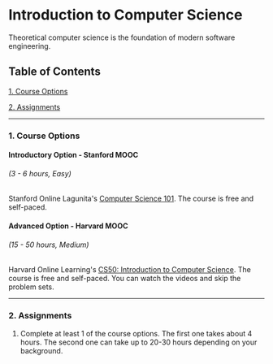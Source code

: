 # Introduction to Computer Science

Theoretical computer science is the foundation of modern software engineering.

## Table of Contents
[1. Course Options](#section-a)

[2. Assignments](#section-b)

---

### <a name="section-a"></a>1. Course Options

#### Introductory Option - Stanford MOOC
###### (3 - 6 hours, Easy)

Stanford Online Lagunita's [Computer Science 101](https://lagunita.stanford.edu/courses/Engineering/CS101/Summer2014/about). The course is free and self-paced.

#### Advanced Option - Harvard MOOC
###### (15 - 50 hours, Medium)

Harvard Online Learning's [CS50: Introduction to Computer Science](http://online-learning.harvard.edu/course/cs50-introduction-computer-science). The course is free and self-paced. You can watch the videos and skip the problem sets.

---

### <a name="section-b"></a>2. Assignments

1. Complete at least 1 of the course options. The first one takes about 4 hours. The second one can take up to 20-30 hours depending on your background.
